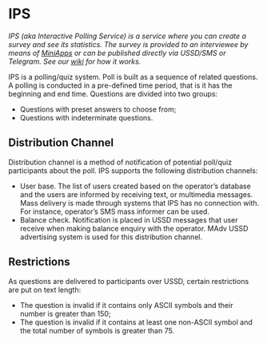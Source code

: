 # IPS

*IPS (aka Interactive Polling Service) is a service where you can create a survey and see its statistics. The survey is provided to an interviewee by means of [MiniApps](https://dev.miniapps.run) or can be published directly via USSD/SMS or Telegram. See our [wiki](https://docs.miniapps.pro/display/MINIAPPS/How+to+connect+IPS+survey) for how it works.*

IPS is a polling/quiz system. Poll is built as a sequence of related questions. A polling is conducted in a pre-defined time period, that is it has the beginning and end time. Questions are divided into two groups:
- Questions with preset answers to choose from;
- Questions with indeterminate questions.

## Distribution Channel
Distribution channel is a method of notification of potential poll/quiz participants about the poll. IPS supports the following distribution channels:
- User base. The list of users created based on the operator’s database and the users are informed by receiving text, or multimedia messages. Mass delivery is made through systems that IPS has no connection with. For instance, operator’s SMS mass informer can be used.
- Balance check. Notification is placed in USSD messages that user receive when making balance enquiry with the operator. MAdv USSD advertising system is used for this distribution channel.

## Restrictions

As questions are delivered to participants over USSD, certain restrictions are put on text length:
- The question is invalid if it contains only ASCII symbols and their number is greater than 150;
- The question is invalid if it contains at least one non-ASCII symbol and the total number of symbols is greater than 75.

